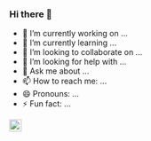 ### Hi there 👋

- 🔭 I’m currently working on ...
- 🌱 I’m currently learning ...
- 👯 I’m looking to collaborate on ...
- 🤔 I’m looking for help with ...
- 💬 Ask me about ...
- 📫 How to reach me: ...
- 😄 Pronouns: ...
- ⚡ Fun fact: ...

[<img align="left" alt="Behance" width="22px" src="https://cdn.jsdelivr.net/npm/simple-icons@v5/icons/facebook.svg" />][website]

[website]: https://codeSTACKr.com

